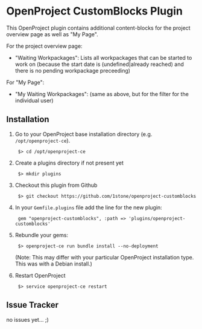 # OpenProject CustomBlocks Plugin

This OpenProject plugin contains additional content-blocks for the project overview page as well as "My Page".

For the project overview page:

- "Waiting Workpackages": Lists all workpackages that can be started to work on (because the start date is (undefined|already reached) and there is no pending workpackage preceeding)


For "My Page":

- "My Waiting Workpackages": (same as above, but for the filter for the individual user)


## Installation

1. Go to your OpenProject base installation directory (e.g. `/opt/openproject-ce`).

		$> cd /opt/openproject-ce
	
1. Create a plugins directory if not present yet

		$> mkdir plugins

1. Checkout this plugin from Github

		$> git checkout https://github.com/1stone/openproject-customblocks 

1. In your `Gemfile.plugins` file add the line for the new plugin:

		gem "openproject-customblocks", :path => 'plugins/openproject-customblocks'

1. Rebundle your gems:

		$> openproject-ce run bundle install --no-deployment

	(Note: This may differ with your particular OpenProject installation type. This was with a Debian install.)

1. Restart OpenProject

		$> service openproject-ce restart


## Issue Tracker

no issues yet... ;)
